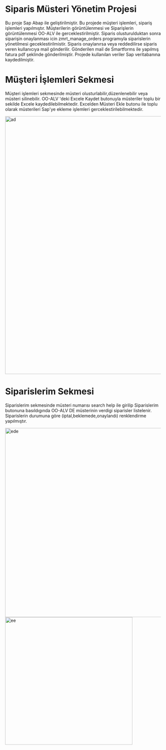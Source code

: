 # Siparis Müsteri Yönetim Projesi
Bu proje Sap Abap ile geliştirilmiştir. Bu projede müşteri işlemleri, sipariş işlemleri yapılmıştır. Müşterilerin görüntülenmesi ve Siparişlerin 
görüntülenmesi OO-ALV ile gerceklestirilmiştir. Siparis olusturulduktan sonra siparişin onaylanması icin zmrt_manage_orders programıyla siparislerin
yönetilmesi geceklestirilmistir. Siparis onaylanırsa veya reddedilirse siparis veren kullanıcıya mail gönderilir. Gönderilen mail de Smartforms ile 
yapılmış fatura pdf şeklinde gönderilmiştir. Projede kullanılan veriler Sap veritabanına kaydedilmiştir.
# Müşteri İşlemleri Sekmesi
Müşteri işlemleri sekmesinde müsteri olusturlabilir,düzenlenebilir veya müsteri silinebilir. OO-ALV 'deki Excele Kaydet butonuyla müsteriler 
toplu bir sekilde Excele kaydedilebilmektedir. Excelden Müsteri Ekle butonu ile toplu olarak müsterileri Sap'ye ekleme işlemleri gerceklestirilebilmektedir.

<img width="833" alt="ad" src="https://github.com/user-attachments/assets/9806284c-9c96-4129-bcaa-629a2c0ecd7b">

# Siparislerim Sekmesi

Siparislerim sekmesinde müsteri numarısı search help ile girilip Siparislerim butonuna basıldıgında OO-ALV DE müsterinin verdigi siparisler listelenir.
Siparislerin durumuna göre (iptal,beklemede,onaylandı) renklendirme yapılmıştır.

<img width="611" alt="ede" src="https://github.com/user-attachments/assets/dbdb77d8-0bf4-4b7b-b59c-2f0aabc60019">

<img width="412" alt="ee" src="https://github.com/user-attachments/assets/f68e1792-4521-4274-9d42-dc0e55402430">


